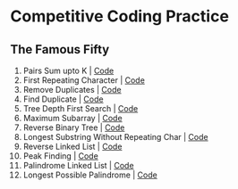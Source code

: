# Competitive Coding Practice
## The Famous Fifty
1. Pairs Sum upto K | [Code](https://github.com/aman-thapa/cc-grind/blob/main/The%20Famous%20Fifty/pair-sums-upto-k.py)
2. First Repeating Character | [Code](https://github.com/aman-thapa/cc-grind/blob/main/The%20Famous%20Fifty/first-repeating-character.py)
3. Remove Duplicates | [Code](https://github.com/aman-thapa/cc-grind/blob/main/The%20Famous%20Fifty/remove-duplicates.py)
4. Find Duplicate | [Code](https://github.com/aman-thapa/cc-grind/blob/main/The%20Famous%20Fifty/find-duplicate.py)
5. Tree Depth First Search | [Code](https://github.com/aman-thapa/cc-grind/blob/main/The%20Famous%20Fifty/tree-depth-first-search.py)
6. Maximum Subarray | [Code](https://github.com/aman-thapa/cc-grind/blob/main/The%20Famous%20Fifty/maximum-subarray.py)
7. Reverse Binary Tree | [Code](https://github.com/aman-thapa/cc-grind/blob/main/The%20Famous%20Fifty/reverse-binary-tree.py)
8. Longest Substring Without Repeating Char | [Code](https://github.com/aman-thapa/cc-grind/blob/main/The%20Famous%20Fifty/longest-substring-without-repeating-char.py)
9. Reverse Linked List | [Code](https://github.com/aman-thapa/cc-grind/blob/main/The%20Famous%20Fifty/reverse-linked-list.py)
10. Peak Finding | [Code](https://github.com/aman-thapa/cc-grind/blob/main/The%20Famous%20Fifty/peak-finding.py)
11. Palindrome Linked List | [Code](https://github.com/aman-thapa/cc-grind/blob/main/The%20Famous%20Fifty/palindrome-linked-list.py)
12. Longest Possible Palindrome | [Code](https://github.com/aman-thapa/cc-grind/blob/main/The%20Famous%20Fifty/longest-possible-palindrome.py)
